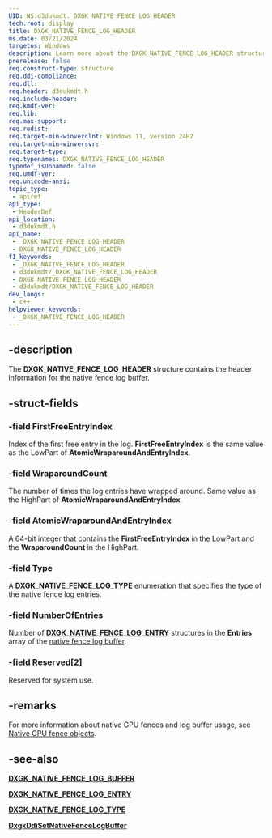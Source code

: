 ```yaml
---
UID: NS:d3dukmdt._DXGK_NATIVE_FENCE_LOG_HEADER
tech.root: display
title: DXGK_NATIVE_FENCE_LOG_HEADER
ms.date: 03/21/2024
targetos: Windows
description: Learn more about the DXGK_NATIVE_FENCE_LOG_HEADER structure.
prerelease: false
req.construct-type: structure
req.ddi-compliance: 
req.dll: 
req.header: d3dukmdt.h
req.include-header: 
req.kmdf-ver: 
req.lib: 
req.max-support: 
req.redist: 
req.target-min-winverclnt: Windows 11, version 24H2
req.target-min-winversvr: 
req.target-type: 
req.typenames: DXGK_NATIVE_FENCE_LOG_HEADER
typedef_isUnnamed: false
req.umdf-ver: 
req.unicode-ansi: 
topic_type:
 - apiref
api_type:
 - HeaderDef
api_location:
 - d3dukmdt.h
api_name:
 - _DXGK_NATIVE_FENCE_LOG_HEADER
 - DXGK_NATIVE_FENCE_LOG_HEADER
f1_keywords:
 - _DXGK_NATIVE_FENCE_LOG_HEADER
 - d3dukmdt/_DXGK_NATIVE_FENCE_LOG_HEADER
 - DXGK_NATIVE_FENCE_LOG_HEADER
 - d3dukmdt/DXGK_NATIVE_FENCE_LOG_HEADER
dev_langs:
 - c++
helpviewer_keywords:
 - _DXGK_NATIVE_FENCE_LOG_HEADER
---
```


## -description

The **DXGK_NATIVE_FENCE_LOG_HEADER** structure contains the header information for the native fence log buffer.

## -struct-fields

### -field FirstFreeEntryIndex

Index of the first free entry in the log. **FirstFreeEntryIndex** is the same value as the LowPart of **AtomicWraparoundAndEntryIndex**.

### -field WraparoundCount

The number of times the log entries have wrapped around. Same value as the HighPart of **AtomicWraparoundAndEntryIndex**.

### -field AtomicWraparoundAndEntryIndex

A 64-bit integer that contains the **FirstFreeEntryIndex** in the LowPart and the **WraparoundCount** in the HighPart.

### -field Type

A [**DXGK_NATIVE_FENCE_LOG_TYPE**](ne-d3dukmdt-dxgk_native_fence_log_type.md) enumeration that specifies the type of the native fence log entries.

### -field NumberOfEntries

Number of [**DXGK_NATIVE_FENCE_LOG_ENTRY**](ns-d3dukmdt-dxgk_native_fence_log_entry.md) structures in the **Entries** array of the [native fence log buffer](ns-d3dukmdt-dxgk_native_fence_log_buffer.md).

### -field Reserved[2]

Reserved for system use.

## -remarks

For more information about native GPU fences and log buffer usage, see [Native GPU fence objects](/windows-hardware/drivers/display/native-gpu-fence-objects).

## -see-also

[**DXGK_NATIVE_FENCE_LOG_BUFFER**](ns-d3dukmdt-dxgk_native_fence_log_buffer.md)

[**DXGK_NATIVE_FENCE_LOG_ENTRY**](ns-d3dukmdt-dxgk_native_fence_log_entry.md)

[**DXGK_NATIVE_FENCE_LOG_TYPE**](ne-d3dukmdt-dxgk_native_fence_log_type.md)

[**DxgkDdiSetNativeFenceLogBuffer**](../d3dkmddi/nc-d3dkmddi-dxgkddi_setnativefencelogbuffer.md)
